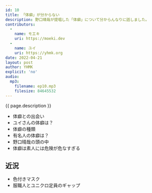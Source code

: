 ```yaml
---
id: 10
title: 「体癖」が分からない
description: 野口晴哉が提唱した「体癖」について分からんなりに話しました。
contributors:
  - 
    name: モエキ
    uri: https://moeki.dev
  -
    name: ユイ
    uri: https://yhmk.org
date: 2022-04-21
layout: post
author: YHMK
explicit: 'no'
audio:
  mp3:
    filename: ep10.mp3
    filesize: 84645532
---
```


{{ page.description }}

- 体癖との出会い
- ユイさんの体癖は？
- 体癖の種類
- 有名人の体癖は？
- 野口晴哉の頭の中
- 体癖は素人には危険が危なすぎる

## 近況
- 色付きマスク
- 服職人とユニクロ定員のギャップ
